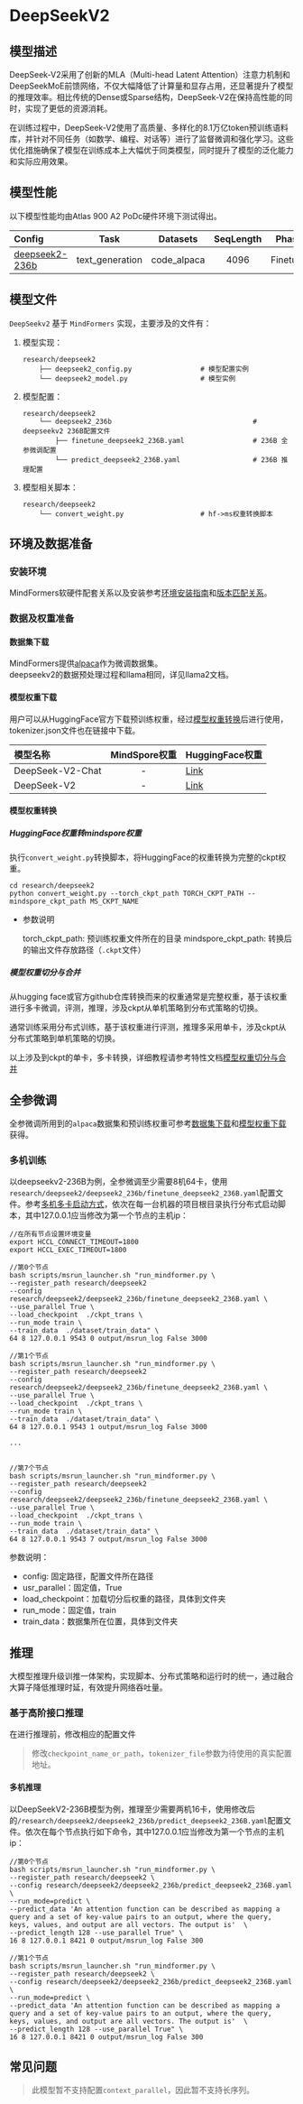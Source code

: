 # DeepSeekV2

## 模型描述

DeepSeek-V2采用了创新的MLA（Multi-head Latent Attention）注意力机制和DeepSeekMoE前馈网络，不仅大幅降低了计算量和显存占用，还显著提升了模型的推理效率。相比传统的Dense或Sparse结构，DeepSeek-V2在保持高性能的同时，实现了更低的资源消耗。

在训练过程中，DeepSeek-V2使用了高质量、多样化的8.1万亿token预训练语料库，并针对不同任务（如数学、编程、对话等）进行了监督微调和强化学习。这些优化措施确保了模型在训练成本上大幅优于同类模型，同时提升了模型的泛化能力和实际应用效果。

## 模型性能

以下模型性能均由Atlas 900 A2 PoDc硬件环境下测试得出。

| Config                                           |      Task       |  Datasets   | SeqLength |  Phase   |  Performance  |
|:-------------------------------------------------|:---------------:|:-----------:|:---------:|:--------:|:-------------:|
| [deepseek2-236b](./finetune_deepseek2_236B.yaml) | text_generation | code_alpaca |   4096    | Finetune | 36 tokens/s/p |

## 模型文件

`DeepSeekv2` 基于 `MindFormers` 实现，主要涉及的文件有：

1. 模型实现：

    ```text
    research/deepseek2
        ├── deepseek2_config.py                 # 模型配置实例
        └── deepseek2_model.py                  # 模型实例
    ```

2. 模型配置：

    ```text
    research/deepseek2
        └── deepseek2_236b                                   # deepseekv2 236B配置文件
            ├── finetune_deepseek2_236B.yaml                 # 236B 全参微调配置
            └── predict_deepseek2_236B.yaml                  # 236B 推理配置
    ```

3. 模型相关脚本：

    ```text
    research/deepseek2
        └── convert_weight.py                   # hf->ms权重转换脚本
    ```

## 环境及数据准备

### 安装环境

MindFormers软硬件配套关系以及安装参考[环境安装指南](../../README.md#二mindformers安装)和[版本匹配关系](../../README.md#三版本匹配关系)。

### 数据及权重准备

#### 数据集下载

MindFormers提供[alpaca](https://github.com/tatsu-lab/stanford_alpaca/blob/main/alpaca_data.json)作为微调数据集。  
deepseekv2的数据预处理过程和llama相同，详见llama2文档。

#### 模型权重下载

用户可以从HuggingFace官方下载预训练权重，经过[模型权重转换](#模型权重转换)后进行使用，tokenizer.json文件也在链接中下载。

| 模型名称                        |                             MindSpore权重                             | HuggingFace权重 |
| :------------------------------ | :----------------------------------------------------------: | ---- |
| DeepSeek-V2-Chat | - | [Link](https://huggingface.co/deepseek-ai/DeepSeek-V2-Chat) |
| DeepSeek-V2     | -  | [Link](https://huggingface.co/deepseek-ai/DeepSeek-V2/tree/main) |

#### 模型权重转换

##### HuggingFace权重转mindspore权重

执行`convert_weight.py`转换脚本，将HuggingFace的权重转换为完整的ckpt权重。

```shell
cd research/deepseek2
python convert_weight.py --torch_ckpt_path TORCH_CKPT_PATH --mindspore_ckpt_path MS_CKPT_NAME
```

- 参数说明

  torch_ckpt_path: 预训练权重文件所在的目录
  mindspore_ckpt_path: 转换后的输出文件存放路径（`.ckpt`文件）

##### 模型权重切分与合并

从hugging face或官方github仓库转换而来的权重通常是完整权重，基于该权重进行多卡微调，评测，推理，涉及ckpt从单机策略到分布式策略的切换。

通常训练采用分布式训练，基于该权重进行评测，推理多采用单卡，涉及ckpt从分布式策略到单机策略的切换。

以上涉及到ckpt的单卡，多卡转换，详细教程请参考特性文档[模型权重切分与合并](../../docs/feature_cards/Transform_Ckpt.md)

## 全参微调

全参微调所用到的`alpaca`数据集和预训练权重可参考[数据集下载](#数据集下载)和[模型权重下载](#模型权重下载)获得。

### 多机训练

以deepseekv2-236B为例，全参微调至少需要8机64卡，使用`research/deepseek2/deepseek2_236b/finetune_deepseek2_236B.yaml`配置文件。参考[多机多卡启动方式](../../README.md#多机多卡)，依次在每一台机器的项目根目录执行分布式启动脚本，其中127.0.0.1应当修改为第一个节点的主机ip：

```shell
//在所有节点设置环境变量
export HCCL_CONNECT_TIMEOUT=1800
export HCCL_EXEC_TIMEOUT=1800

//第0个节点
bash scripts/msrun_launcher.sh "run_mindformer.py \
--register_path research/deepseek2
--config research/deepseek2/deepseek2_236b/finetune_deepseek2_236B.yaml \
--use_parallel True \
--load_checkpoint  ./ckpt_trans \
--run_mode train \
--train_data  ./dataset/train_data" \
64 8 127.0.0.1 9543 0 output/msrun_log False 3000

//第1个节点
bash scripts/msrun_launcher.sh "run_mindformer.py \
--register_path research/deepseek2
--config research/deepseek2/deepseek2_236b/finetune_deepseek2_236B.yaml \
--use_parallel True \
--load_checkpoint  ./ckpt_trans \
--run_mode train \
--train_data  ./dataset/train_data" \
64 8 127.0.0.1 9543 1 output/msrun_log False 3000

...


//第7个节点
bash scripts/msrun_launcher.sh "run_mindformer.py \
--register_path research/deepseek2
--config research/deepseek2/deepseek2_236b/finetune_deepseek2_236B.yaml \
--use_parallel True \
--load_checkpoint  ./ckpt_trans \
--run_mode train \
--train_data  ./dataset/train_data" \
64 8 127.0.0.1 9543 7 output/msrun_log False 3000
```

参数说明：

- config: 固定路径，配置文件所在路径
- usr_parallel：固定值，True
- load_checkpoint：加载切分后权重的路径，具体到文件夹
- run_mode：固定值，train
- train_data：数据集所在位置，具体到文件夹

## 推理

大模型推理升级训推一体架构，实现脚本、分布式策略和运行时的统一，通过融合大算子降低推理时延，有效提升网络吞吐量。

### 基于高阶接口推理

在进行推理前，修改相应的配置文件  
> 修改`checkpoint_name_or_path`，`tokenizer_file`参数为待使用的真实配置地址。  

#### 多机推理

以DeepSeekV2-236B模型为例，推理至少需要两机16卡，使用修改后的`/research/deepseek2/deepseek2_236b/predict_deepseek2_236B.yaml`配置文件。依次在每个节点执行如下命令，其中127.0.0.1应当修改为第一个节点的主机ip：

  ```shell
  //第0个节点
  bash scripts/msrun_launcher.sh "run_mindformer.py \
  --register_path research/deepseek2 \
  --config research/deepseek2/deepseek2_236b/predict_deepseek2_236B.yaml \
  --run_mode=predict \
  --predict_data 'An attention function can be described as mapping a query and a set of key-value pairs to an output, where the query, keys, values, and output are all vectors. The output is'  \
  --predict_length 128 --use_parallel True" \
  16 8 127.0.0.1 8421 0 output/msrun_log False 300

  //第1个节点
  bash scripts/msrun_launcher.sh "run_mindformer.py \
  --register_path research/deepseek2 \
  --config research/deepseek2/deepseek2_236b/predict_deepseek2_236B.yaml \
  --run_mode=predict \
  --predict_data 'An attention function can be described as mapping a query and a set of key-value pairs to an output, where the query, keys, values, and output are all vectors. The output is'  \
  --predict_length 128 --use_parallel True" \
  16 8 127.0.0.1 8421 0 output/msrun_log False 300
  ```

## 常见问题

> 此模型暂不支持配置`context_parallel`，因此暂不支持长序列。
